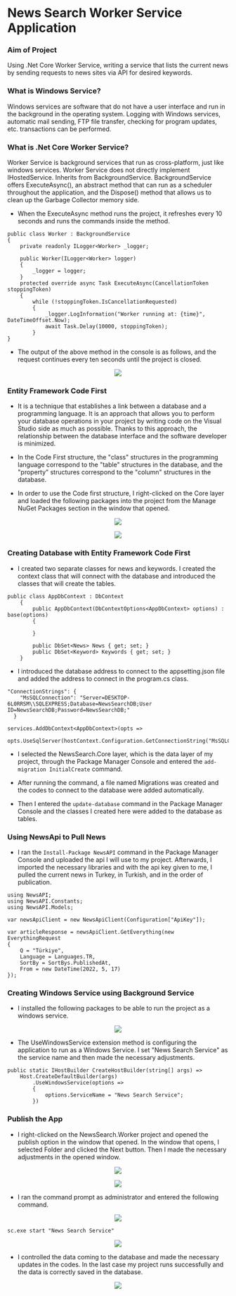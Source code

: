 # News Search Worker Service Application

### Aim of Project
Using .Net Core Worker Service, writing a service that lists the current news by sending requests to news sites via API for desired keywords.

### What is Windows Service?
Windows services are software that do not have a user interface and run in the background in the operating system. Logging with Windows services, automatic mail sending, FTP file transfer, checking for program updates, etc. transactions can be performed.

### What is .Net Core Worker Service?
Worker Service is background services that run as cross-platform, just like windows services. Worker Service does not directly implement IHostedService. Inherits from BackgroundService. BackgroundService offers ExecuteAsync(), an abstract method that can run as a scheduler throughout the application, and the Dispose() method that allows us to clean up the Garbage Collector memory side.

- When the ExecuteAsync method runs the project, it refreshes every 10 seconds and runs the commands inside the method.
```
public class Worker : BackgroundService
{
    private readonly ILogger<Worker> _logger;

    public Worker(ILogger<Worker> logger)
    {
        _logger = logger;
    }
    protected override async Task ExecuteAsync(CancellationToken stoppingToken)
    {
        while (!stoppingToken.IsCancellationRequested)
        {
            _logger.LogInformation("Worker running at: {time}", DateTimeOffset.Now);
            await Task.Delay(10000, stoppingToken);
        }
}
```

- The output of the above method in the console is as follows, and the request continues every ten seconds until the project is closed.
<p align="center">
  <img src="https://github.com/ayyse/NewsSearchApplication/blob/main/Screenshots/Resim1.png">
</p>

### Entity Framework Code First

- It is a technique that establishes a link between a database and a programming language. It is an approach that allows you to perform your database operations in your project by writing code on the Visual Studio side as much as possible. Thanks to this approach, the relationship between the database interface and the software developer is minimized.

- In the Code First structure, the "class" structures in the programming language correspond to the "table" structures in the database, and the "property" structures correspond to the "column" structures in the database.

- In order to use the Code first structure, I right-clicked on the Core layer and loaded the following packages into the project from the Manage NuGet Packages section in the window that opened.
<p align="center">
  <img src="https://github.com/ayyse/NewsSearchApplication/blob/main/Screenshots/Resim2.png">
</p>
<p align="center">
  <img src="https://github.com/ayyse/NewsSearchApplication/blob/main/Screenshots/Resim3.png">
</p>

### Creating Database with Entity Framework Code First

- I created two separate classes for news and keywords. I created the context class that will connect with the database and introduced the classes that will create the tables.
```
public class AppDbContext : DbContext
    {
        public AppDbContext(DbContextOptions<AppDbContext> options) : base(options)
        {

        }

        public DbSet<News> News { get; set; }
        public DbSet<Keyword> Keywords { get; set; }
    }
```

- I introduced the database address to connect to the appsetting.json file and added the address to connect in the program.cs class.
```
"ConnectionStrings": {
    "MsSQLConnection": "Server=DESKTOP-6L0RRSM\\SQLEXPRESS;Database=NewsSearchDB;User ID=NewsSearchDB;Password=NewsSearchDB;"
  }
```
```
services.AddDbContext<AppDbContext>(opts =>
    opts.UseSqlServer(hostContext.Configuration.GetConnectionString("MsSQLConnection")));
```

- I selected the NewsSearch.Core layer, which is the data layer of my project, through the Package Manager Console and entered the `add-migration InitialCreate` command.

- After running the command, a file named Migrations was created and the codes to connect to the database were added automatically.

- Then I entered the `update-database` command in the Package Manager Console and the classes I created here were added to the database as tables.


### Using NewsApi to Pull News

- I ran the `Install-Package NewsAPI` command in the Package Manager Console and uploaded the api I will use to my project. Afterwards, I imported the necessary libraries and with the api key given to me, I pulled the current news in Turkey, in Turkish, and in the order of publication.

```
using NewsAPI;
using NewsAPI.Constants;
using NewsAPI.Models;
```

```
var newsApiClient = new NewsApiClient(Configuration["ApiKey"]);

var articleResponse = newsApiClient.GetEverything(new EverythingRequest
{
    Q = "Türkiye",
    Language = Languages.TR,
    SortBy = SortBys.PublishedAt,
    From = new DateTime(2022, 5, 17)
});
```

### Creating Windows Service using Background Service

- I installed the following packages to be able to run the project as a windows service.
<p align="center">
  <img src="https://github.com/ayyse/NewsSearchApplication/blob/main/Screenshots/Resim4.png">
</p>

- The UseWindowsService extension method is configuring the application to run as a Windows Service. I set "News Search Service" as the service name and then made the necessary adjustments.
```
public static IHostBuilder CreateHostBuilder(string[] args) =>
    Host.CreateDefaultBuilder(args)
        .UseWindowsService(options =>
        {
            options.ServiceName = "News Search Service";
        })        
```

### Publish the App

- I right-clicked on the NewsSearch.Worker project and opened the publish option in the window that opened. In the window that opens, I selected Folder and clicked the Next button. Then I made the necessary adjustments in the opened window.
<p align="center">
  <img src="https://github.com/ayyse/NewsSearchApplication/blob/main/Screenshots/Resim5.png">
</p>
<p align="center">
  <img src="https://github.com/ayyse/NewsSearchApplication/blob/main/Screenshots/Resim6.png">
</p>

- I ran the command prompt as administrator and entered the following command.
<p align="center">
  <img src="https://github.com/ayyse/NewsSearchApplication/blob/main/Screenshots/Resim7.png">
</p>

```
sc.exe start "News Search Service"
```

<p align="center">
  <img src="https://github.com/ayyse/NewsSearchApplication/blob/main/Screenshots/Resim8.png">
</p>

- I controlled the data coming to the database and made the necessary updates in the codes. In the last case my project runs successfully and the data is correctly saved in the database.
<p align="center">
  <img src="https://github.com/ayyse/NewsSearchApplication/blob/main/Screenshots/Resim9.png">
</p>







